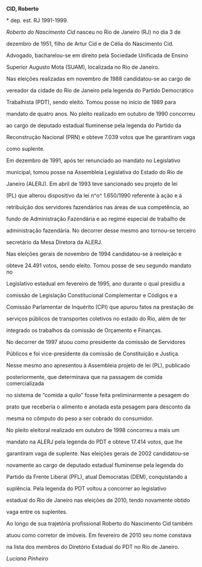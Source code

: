 **CID, Roberto**



\* dep. est. RJ 1991-1999.



*Roberto do Nascimento Cid* nasceu no Rio de Janeiro (RJ) no dia 3 de

dezembro de 1951, filho de Artur Cid e de Célia do Nascimento Cid.



Advogado, bacharelou-se em direito pela Sociedade Unificada de Ensino

Superior Augusto Mota (SUAM), localizada no Rio de Janeiro.



Nas eleições realizadas em novembro de 1988 candidatou-se ao cargo de

vereador da cidade do Rio de Janeiro pela legenda do Partido Democrático

Trabalhista (PDT), sendo eleito. Tomou posse no início de 1989 para

mandato de quatro anos. No pleito realizado em outubro de 1990 concorreu

ao cargo de deputado estadual fluminense pela legenda do Partido da

Reconstrução Nacional (PRN) e obteve 7.039 votos que lhe garantiram vaga

como suplente.



Em dezembro de 1991, após ter renunciado ao mandato no Legislativo

municipal, tomou posse na Assembleia Legislativa do Estado do Rio de

Janeiro (ALERJ). Em abril de 1993 teve sancionado seu projeto de lei

(PL) que alterou dispositivo da lei n^o^ 1.650/1990 referente à ação e à

retribuição dos servidores fazendários nas áreas de sua competência, ao

fundo de Administração Fazendária e ao regime especial de trabalho de

administração fazendária. No decorrer desse mesmo ano tornou-se terceiro

secretário da Mesa Diretora da ALERJ.



Nas eleições gerais de novembro de 1994 candidatou-se à reeleição e

obteve 24.491 votos, sendo eleito. Tomou posse de seu segundo mandato no

Legislativo estadual em fevereiro de 1995, ano durante o qual presidiu a

comissão de Legislação Constitucional Complementar e Códigos e a

Comissão Parlamentar de Inquérito (CPI) que apurou fatos na prestação de

serviços públicos de transportes coletivos no estado do Rio, além de ter

integrado os trabalhos da comissão de Orçamento e Finanças.



No decorrer de 1997 atuou como presidente da comissão de Servidores

Públicos e foi vice-presidente da comissão de Constituição e Justiça.

Nesse mesmo ano apresentou à Assembleia projeto de lei (PL), publicado

posteriormente, que determinava que na passagem de comida comercializada

no sistema de “comida a quilo” fosse feita preliminarmente a pesagem do

prato que receberia o alimento e anotada esta pesagem para desconto da

mesma no cômputo do peso a ser cobrado do consumidor.



No pleito eleitoral realizado em outubro de 1998 concorreu a mais um

mandato na ALERJ pela legenda do PDT e obteve 17.414 votos, que lhe

garantiram vaga de suplente. Nas eleições gerais de 2002 candidatou-se

novamente ao cargo de deputado estadual fluminense pela legenda do

Partido da Frente Liberal (PFL), atual Democratas (DEM), conquistando a

suplência. Pela legenda do PDT voltou a concorrer ao legislativo

estadual do Rio de Janeiro nas eleições de 2010, tendo novamente obtido

vaga entre os suplentes.



Ao longo de sua trajetória profissional Roberto do Nascimento Cid também

atuou como corretor de imóveis. Em fevereiro de 2010 seu nome constava

na lista dos membros do Diretório Estadual do PDT no Rio de Janeiro.



*Luciana Pinheiro*



